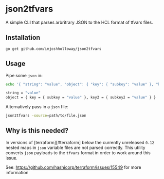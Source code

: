 # json2tfvars

A simple CLI that parses arbritrary JSON to the HCL format of tfvars files.

## Installation

`go get github.com/imjoshholloway/json2tfvars`

## Usage

Pipe some `json` in:

```bash
echo '{ "string": "value", "object": { "key": { "subkey": "value" }, "key2": { "subkey2": "value" } }}' | json2tfvars

string = "value"
object = { key = { subkey = "value" }, key2 = { subkey2 = "value" } }
```

Alternatively pass in a `json` file:

```bash
json2tfvars -source=path/to/file.json

```

## Why is this needed?

In versions of [terraform][#terraform] below the currently unreleased `0.12`
nested maps in `json` variable files are not parsed correctly. This utility
converts `json` payloads to the `tfvars` format in order to work around this
issue.

See: https://github.com/hashicorp/terraform/issues/15549 for more information
